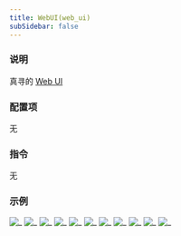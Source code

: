 ```yaml
---
title: WebUI(web_ui)
subSidebar: false
---
```


### 说明

真寻的 [Web UI](https://github.com/HibiKier/zhenxun_bot_webui)

### 配置项

无

### 指令

无

### 示例

![_](/docs/builtin_plugins/web_ui/new/0.jpg)
![_](/docs/builtin_plugins/web_ui/new/1.jpg)
![_](/docs/builtin_plugins/web_ui/new/2.jpg)
![_](/docs/builtin_plugins/web_ui/new/3.jpg)
![_](/docs/builtin_plugins/web_ui/new/4.jpg)
![_](/docs/builtin_plugins/web_ui/new/5.jpg)
![_](/docs/builtin_plugins/web_ui/new/6.jpg)
![_](/docs/builtin_plugins/web_ui/new/7.jpg)
![_](/docs/builtin_plugins/web_ui/new/8.jpg)
![_](/docs/builtin_plugins/web_ui/new/9.jpg)
![_](/docs/builtin_plugins/web_ui/new/10.jpg)

